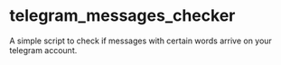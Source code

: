 # telegram_messages_checker
A simple script to check if messages with certain words arrive on your telegram account.
